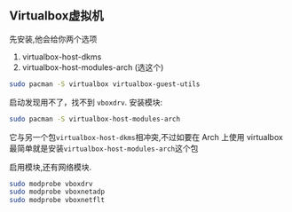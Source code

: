 ## Virtualbox虚拟机

先安装,他会给你两个选项

1. virtualbox-host-dkms
2. virtualbox-host-modules-arch (选这个)

```bash
sudo pacman -S virtualbox virtualbox-guest-utils
```

启动发现用不了，找不到 `vboxdrv`. 安装模块:

```bash
sudo pacman -S virtualbox-host-modules-arch
```

它与另一个包`virtualbox-host-dkms`相冲突,不过如要在 Arch 上使用 virtualbox 最简单就是安装`virtualbox-host-modules-arch`这个包

启用模块,还有网络模块.

```bash
sudo modprobe vboxdrv
sudo modprobe vboxnetadp
sudo modprobe vboxnetflt
```
